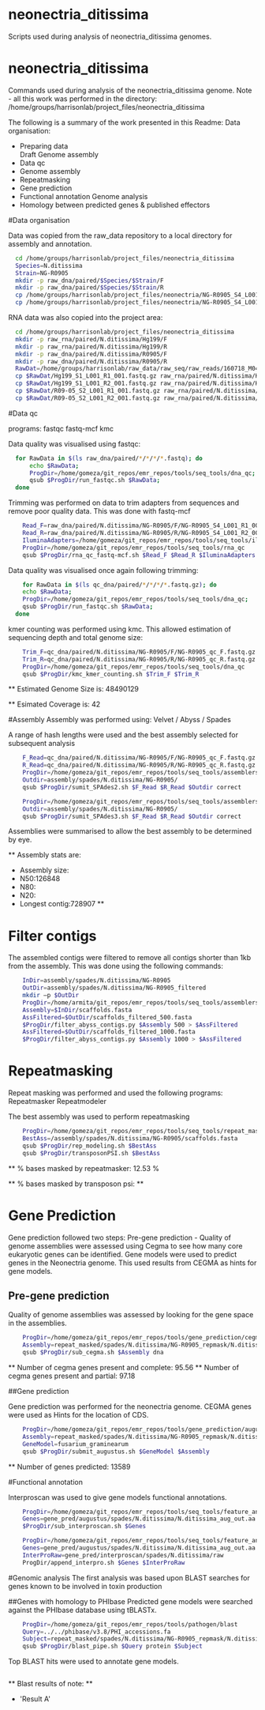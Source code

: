 # neonectria_ditissima
Scripts used during analysis of neonectria_ditissima genomes.

neonectria_ditissima
====================

Commands used during analysis of the neonectria_ditissima genome. Note - all this work was performed in the directory: /home/groups/harrisonlab/project_files/neonectria_ditissima

The following is a summary of the work presented in this Readme:
Data organisation:
  * Preparing data  
Draft Genome assembly
  * Data qc
  * Genome assembly
  * Repeatmasking
  * Gene prediction
  * Functional annotation
Genome analysis
  * Homology between predicted genes & published effectors


#Data organisation

Data was copied from the raw_data repository to a local directory for assembly
and annotation.

```bash
  cd /home/groups/harrisonlab/project_files/neonectria_ditissima
  Species=N.ditissima
  Strain=NG-R0905
  mkdir -p raw_dna/paired/$Species/$Strain/F
  mkdir -p raw_dna/paired/$Species/$Strain/R
  cp /home/groups/harrisonlab/project_files/neonectria/NG-R0905_S4_L001_R1_001.fastq raw_dna/paired/$Species/$Strain/F/.
  cp /home/groups/harrisonlab/project_files/neonectria/NG-R0905_S4_L001_R2_001.fastq raw_dna/paired/$Species/$Strain/R/.
```

RNA data was also copied into the project area:

```bash
  cd /home/groups/harrisonlab/project_files/neonectria_ditissima
  mkdir -p raw_rna/paired/N.ditissima/Hg199/F
  mkdir -p raw_rna/paired/N.ditissima/Hg199/R
  mkdir -p raw_dna/paired/N.ditissima/R0905/F
  mkdir -p raw_dna/paired/N.ditissima/R0905/R
  RawDat=/home/groups/harrisonlab/raw_data/raw_seq/raw_reads/160718_M04465_0018_ANU02
  cp $RawDat/Hg199_S1_L001_R1_001.fastq.gz raw_rna/paired/N.ditissima/Hg199/F/.
  cp $RawDat/Hg199_S1_L001_R2_001.fastq.gz raw_rna/paired/N.ditissima/Hg199/R/.
  cp $RawDat/R09-05_S2_L001_R1_001.fastq.gz raw_rna/paired/N.ditissima/R0905/F/.
  cp $RawDat/R09-05_S2_L001_R2_001.fastq.gz raw_rna/paired/N.ditissima/R0905/R/.
```


#Data qc

programs: fastqc fastq-mcf kmc

Data quality was visualised using fastqc:

```bash
  for RawData in $(ls raw_dna/paired/*/*/*/*.fastq); do
	  echo $RawData;
	  ProgDir=/home/gomeza/git_repos/emr_repos/tools/seq_tools/dna_qc;
	  qsub $ProgDir/run_fastqc.sh $RawData;
  done
```

Trimming was performed on data to trim adapters from sequences and remove poor quality data.
This was done with fastq-mcf


```bash
	Read_F=raw_dna/paired/N.ditissima/NG-R0905/F/NG-R0905_S4_L001_R1_001.fastq
	Read_R=raw_dna/paired/N.ditissima/NG-R0905/R/NG-R0905_S4_L001_R2_001.fastq
	IluminaAdapters=/home/gomeza/git_repos/emr_repos/tools/seq_tools/illumina_full_adapters.fa
	ProgDir=/home/gomeza/git_repos/emr_repos/tools/seq_tools/rna_qc
	qsub $ProgDir/rna_qc_fastq-mcf.sh $Read_F $Read_R $IluminaAdapters DNA
```

Data quality was visualised once again following trimming:

```bash
	for RawData in $(ls qc_dna/paired/*/*/*/*.fastq.gz); do
	echo $RawData;
	ProgDir=/home/gomeza/git_repos/emr_repos/tools/seq_tools/dna_qc;
	qsub $ProgDir/run_fastqc.sh $RawData;
  done
```


kmer counting was performed using kmc.
This allowed estimation of sequencing depth and total genome size:

```bash
	Trim_F=qc_dna/paired/N.ditissima/NG-R0905/F/NG-R0905_qc_F.fastq.gz
	Trim_R=qc_dna/paired/N.ditissima/NG-R0905/R/NG-R0905_qc_R.fastq.gz
	ProgDir=/home/gomeza/git_repos/emr_repos/tools/seq_tools/dna_qc
	qsub $ProgDir/kmc_kmer_counting.sh $Trim_F $Trim_R
```

** Estimated Genome Size is: 48490129

** Esimated Coverage is: 42

#Assembly
Assembly was performed using: Velvet / Abyss / Spades

A range of hash lengths were used and the best assembly selected for subsequent analysis


```bash
	F_Read=qc_dna/paired/N.ditissima/NG-R0905/F/NG-R0905_qc_F.fastq.gz
	R_Read=qc_dna/paired/N.ditissima/NG-R0905/R/NG-R0905_qc_R.fastq.gz
	ProgDir=/home/gomeza/git_repos/emr_repos/tools/seq_tools/assemblers/spades
	Outdir=assembly/spades/N.ditissima/NG-R0905/
	qsub $ProgDir/sumit_SPAdes2.sh $F_Read $R_Read $Outdir correct
```

```bash
	ProgDir=/home/gomeza/git_repos/emr_repos/tools/seq_tools/assemblers/spades
	Outdir=assembly/spades/N.ditissima/NG-R0905/
	qsub $ProgDir/sumit_SPAdes3.sh $F_Read $R_Read $Outdir correct
```

Assemblies were summarised to allow the best assembly to be determined by eye.

** Assembly stats are:
  * Assembly size:
  * N50:126848
  * N80:
  * N20:
  * Longest contig:728907
  **

# Filter contigs

The assembled contigs were filtered to remove all contigs shorter than 1kb from
the assembly. This was done using the following commands:

```bash
	InDir=assembly/spades/N.ditissima/NG-R0905
	OutDir=assembly/spades/N.ditissima/NG-R0905_filtered
	mkdir –p $OutDir
  	ProgDir=/home/armita/git_repos/emr_repos/tools/seq_tools/assemblers/abyss
  	Assembly=$InDir/scaffolds.fasta
  	AssFiltered=$OutDir/scaffolds_filtered_500.fasta
  	$ProgDir/filter_abyss_contigs.py $Assembly 500 > $AssFiltered
  	AssFiltered=$OutDir/scaffolds_filtered_1000.fasta
  	$ProgDir/filter_abyss_contigs.py $Assembly 1000 > $AssFiltered
```

# Repeatmasking

Repeat masking was performed and used the following programs: Repeatmasker Repeatmodeler

The best assembly was used to perform repeatmasking

```bash
	ProgDir=/home/gomeza/git_repos/emr_repos/tools/seq_tools/repeat_masking
	BestAss=/assembly/spades/N.ditissima/NG-R0905/scaffolds.fasta
	qsub $ProgDir/rep_modeling.sh $BestAss
	qsub $ProgDir/transposonPSI.sh $BestAss
 ```

** % bases masked by repeatmasker: 12.53 %

** % bases masked by transposon psi: **


# Gene Prediction
Gene prediction followed two steps:
Pre-gene prediction - Quality of genome assemblies were assessed using Cegma to see how many core eukaryotic genes can be identified.
Gene models were used to predict genes in the Neonectria genome. This used results from CEGMA as hints for gene models.

## Pre-gene prediction
Quality of genome assemblies was assessed by looking for the gene space in the assemblies.

```bash
  	ProgDir=/home/gomeza/git_repos/emr_repos/tools/gene_prediction/cegma
  	Assembly=repeat_masked/spades/N.ditissima/NG-R0905_repmask/N.ditissima_contigs_unmasked.fa
  	qsub $ProgDir/sub_cegma.sh $Assembly dna
```

** Number of cegma genes present and complete: 95.56
** Number of cegma genes present and partial: 97.18

##Gene prediction

Gene prediction was performed for the neonectria genome.
CEGMA genes were used as Hints for the location of CDS.

```bash
	ProgDir=/home/gomeza/git_repos/emr_repos/tools/gene_prediction/augustus
  	Assembly=repeat_masked/spades/N.ditissima/NG-R0905_repmask/N.ditissima_contigs_unmasked.fa
  	GeneModel=fusarium_graminearum
  	qsub $ProgDir/submit_augustus.sh $GeneModel $Assembly
```

** Number of genes predicted: 13589

#Functional annotation

Interproscan was used to give gene models functional annotations.

```bash
	ProgDir=/home/gomeza/git_repos/emr_repos/tools/seq_tools/feature_annotation/interproscan/
  	Genes=gene_pred/augustus/spades/N.ditissima/N.ditissima_aug_out.aa
  	$ProgDir/sub_interproscan.sh $Genes
```

```bash
	ProgDir=/home/gomeza/git_repos/emr_repos/tools/seq_tools/feature_annotation/interproscan
	Genes=gene_pred/augustus/spades/N.ditissima/N.ditissima_aug_out.aa
	InterProRaw=gene_pred/interproscan/spades/N.ditissima/raw
	ProgDir/append_interpro.sh $Genes $InterProRaw
```

#Genomic analysis
The first analysis was based upon BLAST searches for genes known to be involved in toxin production


##Genes with homology to PHIbase
Predicted gene models were searched against the PHIbase database using tBLASTx.

```bash
	ProgDir=/home/gomeza/git_repos/emr_repos/tools/pathogen/blast
	Query=../../phibase/v3.8/PHI_accessions.fa
	Subject=repeat_masked/spades/N.ditissima/NG-R0905_repmask/N.ditissima_contigs_unmasked.fa
	qsub $ProgDir/blast_pipe.sh $Query protein $Subject
```

Top BLAST hits were used to annotate gene models.

```bash

```

** Blast results of note: **
  * 'Result A'
